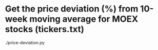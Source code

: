 # Get the price deviation (%) from 10-week moving average for MOEX stocks (tickers.txt) 

./price-deviation.py

